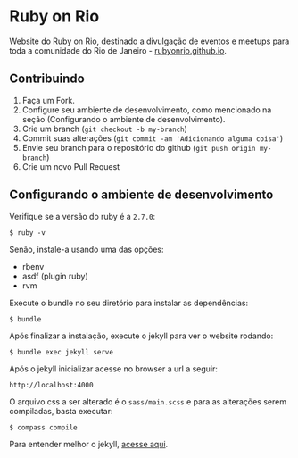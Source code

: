 # Ruby on Rio

Website do Ruby on Rio, destinado a divulgação de eventos e meetups para toda a comunidade do Rio de Janeiro - [rubyonrio.github.io](http://rubyonrio.github.io).

## Contribuindo

1. Faça um Fork.
2. Configure seu ambiente de desenvolvimento, como mencionado na seção (Configurando o ambiente de desenvolvimento).
4. Crie um branch (`git checkout -b my-branch`)
5. Commit suas alterações (`git commit -am 'Adicionando alguma coisa'`)
6. Envie seu branch para o repositório do github (`git push origin my-branch`)
7. Crie um novo Pull Request

## Configurando o ambiente de desenvolvimento

Verifique se a versão do ruby é a `2.7.0`:
	
	$ ruby -v

Senão, instale-a usando uma das opções:
 - rbenv
 - asdf (plugin ruby)
 - rvm

Execute o bundle no seu diretório para instalar as dependências:

	$ bundle

Após finalizar a instalação, execute o jekyll para ver o website rodando:

	$ bundle exec jekyll serve


Após o jekyll inicializar acesse no browser a url a seguir:

    http://localhost:4000

O arquivo css a ser alterado é o `sass/main.scss` e para as alterações serem compiladas, basta executar:

	$ compass compile


Para entender melhor o jekyll, [acesse aqui](http://jekyllrb.com).
